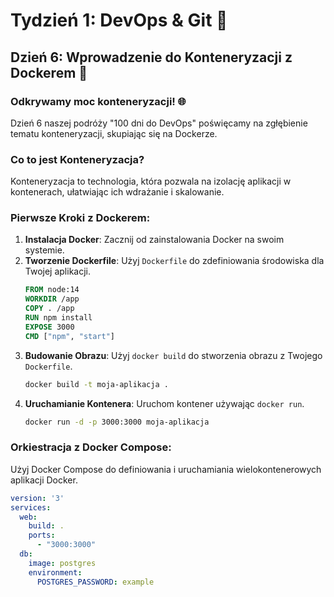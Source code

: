 # Tydzień 1: DevOps & Git 🚀

## Dzień 6: Wprowadzenie do Konteneryzacji z Dockerem 🐳

### Odkrywamy moc konteneryzacji! 🌐

Dzień 6 naszej podróży "100 dni do DevOps" poświęcamy na zgłębienie tematu konteneryzacji, skupiając się na Dockerze.

### Co to jest Konteneryzacja?

Konteneryzacja to technologia, która pozwala na izolację aplikacji w kontenerach, ułatwiając ich wdrażanie i skalowanie.

### Pierwsze Kroki z Dockerem:

1. **Instalacja Docker**: Zacznij od zainstalowania Docker na swoim systemie.
2. **Tworzenie Dockerfile**: Użyj `Dockerfile` do zdefiniowania środowiska dla Twojej aplikacji.
    ```Dockerfile
    FROM node:14
    WORKDIR /app
    COPY . /app
    RUN npm install
    EXPOSE 3000
    CMD ["npm", "start"]
    ```
3. **Budowanie Obrazu**: Użyj `docker build` do stworzenia obrazu z Twojego `Dockerfile`.
    ```bash
    docker build -t moja-aplikacja .
    ```
4. **Uruchamianie Kontenera**: Uruchom kontener używając `docker run`.
    ```bash
    docker run -d -p 3000:3000 moja-aplikacja
    ```

### Orkiestracja z Docker Compose:

Użyj Docker Compose do definiowania i uruchamiania wielokontenerowych aplikacji Docker.

```yaml
version: '3'
services:
  web:
    build: .
    ports:
      - "3000:3000"
  db:
    image: postgres
    environment:
      POSTGRES_PASSWORD: example
